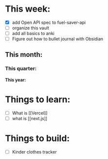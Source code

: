# This week:
- [x] add Open API spec to fuel-saver-api 
- [ ] organize this vault 
- [ ] add all basics to anki 
- [ ] Figure out how to bullet journal with Obsidian 
## This month:

### This quarter:

#### This year:


# Things to learn: 
- [ ] What is [[Vercel]]
- [ ] what is [[next.js]]

# Things to build:
- [ ] Kinder clothes tracker
